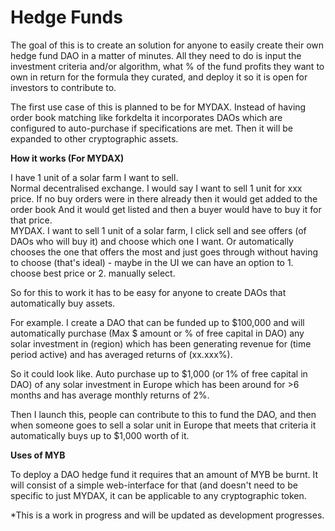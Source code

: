 # Hedge Funds

The goal of this is to create an solution for anyone to easily create their own hedge fund DAO in a matter of minutes. All they need to do is input the investment criteria and/or algorithm, what % of the fund profits they want to own in return for the formula they curated, and deploy it so it is open for investors to contribute to.

The first use case of this is planned to be for MYDAX. Instead of having order book matching like forkdelta it incorporates DAOs which are configured to auto-purchase if specifications are met. Then it will be expanded to other cryptographic assets.

**How it works \(For MYDAX\)**  
  
I have 1 unit of a solar farm I want to sell.  
Normal decentralised exchange. I would say I want to sell 1 unit for xxx price. If no buy orders were in there already then it would get added to the order book And it would get listed and then a buyer would have to buy it for that price.  
MYDAX. I want to sell 1 unit of a solar farm, I click sell and see offers \(of DAOs who will buy it\) and choose which one I want. Or automatically chooses the one that offers the most and just goes through without having to choose \(that's ideal\) - maybe in the UI we can have an option to 1. choose best price or 2. manually select.  
  
So for this to work it has to be easy for anyone to create DAOs that automatically buy assets.  
  
For example. I create a DAO that can be funded up to $100,000 and will automatically purchase \(Max $ amount or % of free capital in DAO\) any solar investment in \(region\) which has been generating revenue for \(time period active\) and has averaged returns of \(xx.xxx%\).   
  
So it could look like. Auto purchase up to $1,000 \(or 1% of free capital in DAO\) of any solar investment in Europe which has been around for &gt;6 months and has average monthly returns of 2%.   
  
Then I launch this, people can contribute to this to fund the DAO, and then when someone goes to sell a solar unit in Europe that meets that criteria it automatically buys up to $1,000 worth of it.  


**Uses of MYB**

  
To deploy a DAO hedge fund it  requires that an amount of MYB be burnt. It will consist of a simple web-interface for that \(and doesn't need to be specific to just MYDAX, it can be applicable to any cryptographic token.  
  
\*This is a work in progress and will be updated as development progresses.


